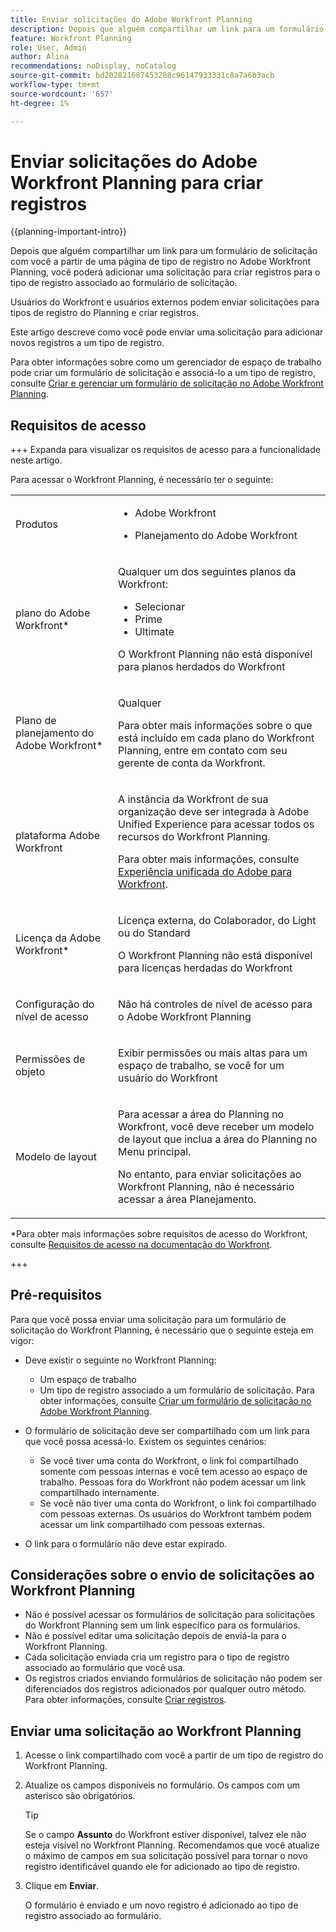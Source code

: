 ```yaml
---
title: Enviar solicitações do Adobe Workfront Planning
description: Depois que alguém compartilhar um link para um formulário de solicitação com você a partir de uma página de tipo de registro no Adobe Workfront Planning, você poderá adicionar uma solicitação para criar registros para o tipo de registro associado ao formulário de solicitação.
feature: Workfront Planning
role: User, Admin
author: Alina
recommendations: noDisplay, noCatalog
source-git-commit: bd202821687453288c96147933331c8a7a6b3acb
workflow-type: tm+mt
source-wordcount: '657'
ht-degree: 1%

---
```


# Enviar solicitações do Adobe Workfront Planning para criar registros

<!--update title when there will be more functionality added to the Planning requests, besides creating records-->

{{planning-important-intro}}

Depois que alguém compartilhar um link para um formulário de solicitação com você a partir de uma página de tipo de registro no Adobe Workfront Planning, você poderá adicionar uma solicitação para criar registros para o tipo de registro associado ao formulário de solicitação.

Usuários do Workfront e usuários externos podem enviar solicitações para tipos de registro do Planning e criar registros. <!--double check on the external users-->

Este artigo descreve como você pode enviar uma solicitação para adicionar novos registros a um tipo de registro.

Para obter informações sobre como um gerenciador de espaço de trabalho pode criar um formulário de solicitação e associá-lo a um tipo de registro, consulte [Criar e gerenciar um formulário de solicitação no Adobe Workfront Planning](/help/quicksilver/planning/requests/create-request-form.md).

## Requisitos de acesso

+++ Expanda para visualizar os requisitos de acesso para a funcionalidade neste artigo.

Para acessar o Workfront Planning, é necessário ter o seguinte:

<table style="table-layout:auto">
 <col>
 </col>
 <col>
 </col>
 <tbody>
    <tr>
<tr>
<td>
   <p> Produtos</p> </td>
   <td>
   <ul><li><p> Adobe Workfront</p></li>
   <li><p> Planejamento do Adobe Workfront<p></li></ul></td>
  </tr>  
 <tr>
   <td role="rowheader"><p>plano do Adobe Workfront*</p></td>
   <td>
<p>Qualquer um dos seguintes planos da Workfront:</p>
<ul><li>Selecionar</li>
<li>Prime</li>
<li>Ultimate</li></ul>
<p>O Workfront Planning não está disponível para planos herdados do Workfront</p>
   </td>
<tr>
   <td role="rowheader"><p>Plano de planejamento do Adobe Workfront*</p></td>
   <td>
<p>Qualquer </p>  
<p>Para obter mais informações sobre o que está incluído em cada plano do Workfront Planning, entre em contato com seu gerente de conta da Workfront. </td>
<tr>
   <td role="rowheader"><p>plataforma Adobe Workfront</p></td>
   <td>
<p>A instância da Workfront de sua organização deve ser integrada à Adobe Unified Experience para acessar todos os recursos do Workfront Planning.</p>
<p>Para obter mais informações, consulte <a href="/help/quicksilver/workfront-basics/navigate-workfront/workfront-navigation/adobe-unified-experience.md">Experiência unificada do Adobe para Workfront</a>. </p>
   </td>

</tr>
  </tr>
  <tr>
   <td role="rowheader"><p>Licença da Adobe Workfront*</p></td>
   <td>
   <p>Licença externa, do Colaborador, do Light ou do Standard</p>
   <p>O Workfront Planning não está disponível para licenças herdadas do Workfront</p>
  </td>
  </tr>
  <tr>
   <td role="rowheader"><p>Configuração do nível de acesso</p></td>
   <td> <p>Não há controles de nível de acesso para o Adobe Workfront Planning</p>  
</td>
  </tr>
<tr>
   <td role="rowheader"><p>Permissões de objeto</p></td>
   <td>
   <p>Exibir permissões ou mais altas para um espaço de trabalho, se você for um usuário do Workfront</p> 
  </td>
  </tr>
<tr>
   <td role="rowheader"><p>Modelo de layout</p></td>
   <td> <p>Para acessar a área do Planning no Workfront, você deve receber um modelo de layout que inclua a área do Planning no Menu principal. </p>
   <p> No entanto, para enviar solicitações ao Workfront Planning, não é necessário acessar a área Planejamento. </p>  
</td>
  </tr>
 </tbody>
</table>

*Para obter mais informações sobre requisitos de acesso do Workfront, consulte [Requisitos de acesso na documentação do Workfront](/help/quicksilver/administration-and-setup/add-users/access-levels-and-object-permissions/access-level-requirements-in-documentation.md).

+++

## Pré-requisitos

Para que você possa enviar uma solicitação para um formulário de solicitação do Workfront Planning, é necessário que o seguinte esteja em vigor:

* Deve existir o seguinte no Workfront Planning:

   * Um espaço de trabalho
   * Um tipo de registro associado a um formulário de solicitação. Para obter informações, consulte [Criar um formulário de solicitação no Adobe Workfront Planning](/help/quicksilver/planning/requests/create-request-form.md).

* O formulário de solicitação deve ser compartilhado com um link para que você possa acessá-lo. Existem os seguintes cenários:

   * Se você tiver uma conta do Workfront, o link foi compartilhado somente com pessoas internas e você tem acesso ao espaço de trabalho. Pessoas fora do Workfront não podem acessar um link compartilhado internamente.
   * Se você não tiver uma conta do Workfront, o link foi compartilhado com pessoas externas. Os usuários do Workfront também podem acessar um link compartilhado com pessoas externas.

* O link para o formulário não deve estar expirado.

## Considerações sobre o envio de solicitações ao Workfront Planning

* Não é possível acessar os formulários de solicitação para solicitações do Workfront Planning sem um link específico para os formulários.
* Não é possível editar uma solicitação depois de enviá-la para o Workfront Planning.
* Cada solicitação enviada cria um registro para o tipo de registro associado ao formulário que você usa.
* Os registros criados enviando formulários de solicitação não podem ser diferenciados dos registros adicionados por qualquer outro método. Para obter informações, consulte [Criar registros](/help/quicksilver/planning/records/create-records.md).

## Enviar uma solicitação ao Workfront Planning

1. Acesse o link compartilhado com você a partir de um tipo de registro do Workfront Planning.

1. Atualize os campos disponíveis no formulário. Os campos com um asterisco são obrigatórios.

   >[!TIP]
   >
   >   Se o campo **Assunto** do Workfront estiver disponível, talvez ele não esteja visível no Workfront Planning. Recomendamos que você atualize o máximo de campos em sua solicitação possível para tornar o novo registro identificável quando ele for adicionado ao tipo de registro.

1. Clique em **Enviar**.

   O formulário é enviado e um novo registro é adicionado ao tipo de registro associado ao formulário.






